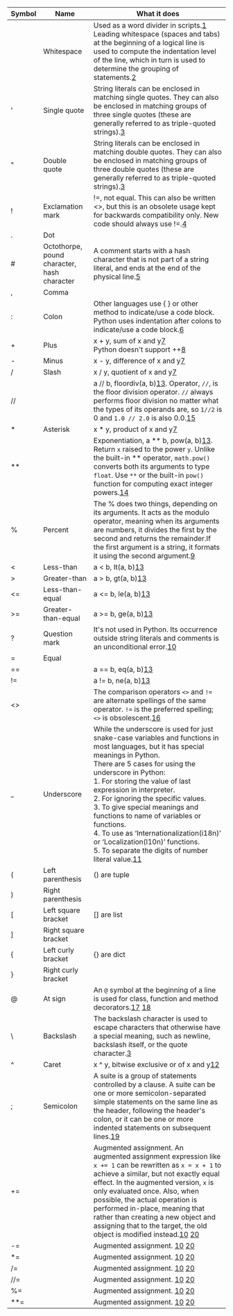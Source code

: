 Symbol | Name | What it does
--- | --- | ---
&nbsp; | Whitespace | Used as a word divider in scripts.[1]<br> Leading whitespace (spaces and tabs) at the beginning of a logical line is used to compute the indentation level of the line, which in turn is used to determine the grouping of statements.[2]
' | Single quote | String literals can be enclosed in matching single quotes. They can also be enclosed in matching groups of three single quotes (these are generally referred to as triple-quoted strings).[3]
" | Double quote | String literals can be enclosed in matching double quotes. They can also be enclosed in matching groups of three double quotes (these are generally referred to as triple-quoted strings).[3]
! | Exclamation mark | !=, not equal. This can also be written <>, but this is an obsolete usage kept for backwards compatibility only. New code should always use !=.[4]
. | Dot |
\# | Octothorpe, pound character, hash character | A comment starts with a hash character that is not part of a string literal, and ends at the end of the physical line.[5]
, | Comma |
: | Colon | Other languages use \{ \} or other method to indicate/use a code block. Python uses indentation after colons to indicate/use a code block.[6]
\+ | Plus | x + y, sum of x and y[7]<br>Python doesn't support ++[8]
\- | Minus | x - y,	difference of x and y[7]
\/ | Slash | x / y, quotient of x and y[7]
\/\/ |  | a // b, floordiv(a, b)[13]. Operator, `//`, is the floor division operator. `//` always performs floor division no matter what the types of its operands are, so `1//2` is 0 and `1.0 // 2.0` is also 0.0.[15]
\* | Asterisk | x * y,	product of x and y[7]
\*\* |  | Exponentiation, a ** b, pow(a, b)[13]. Return `x` raised to the power `y`. Unlike the built-in ** operator, `math.pow()` converts both its arguments to type `float`. Use `**` or the built-in `pow()` function for computing exact integer powers.[14]
% | Percent | The % does two things, depending on its arguments. It acts as the modulo operator, meaning when its arguments are numbers, it divides the first by the second and returns the remainder.If the first argument is a string, it formats it using the second argument.[9]
< | Less-than | a < b, lt(a, b)[13]
\> | Greater-than | a > b, gt(a, b)[13]
<= | Less-than-equal | a <= b, le(a, b)[13]
\>= | Greater-than-equal | a >= b, ge(a, b)[13]
? | Question mark | It's not used in Python. Its occurrence outside string literals and comments is an unconditional error.[10]
= | Equal |
== | | a == b, eq(a, b)[13]
!= | | a != b, ne(a, b)[13]
<\> | | The comparison operators `<>` and `!=` are alternate spellings of the same operator. `!=` is the preferred spelling; `<>` is obsolescent.[16]
_ | Underscore | While the underscore is used for just snake-case variables and functions in most languages, but it has special meanings in Python.<br>There are 5 cases for using the underscore in Python:<br>1. For storing the value of last expression in interpreter.<br>2. For ignoring the specific values.<br>3. To give special meanings and functions to name of variables or functions.<br>4. To use as ‘Internationalization(i18n)’ or ‘Localization(l10n)’ functions.<br>5. To separate the digits of number literal value.[11]
( | Left parenthesis | () are tuple 
) | Right parenthesis |
[ | Left square bracket | [] are list
] | Right square bracket |
{ | Left curly bracket | {} are dict
} | Right curly bracket |
@ | At sign | An `@` symbol at the beginning of a line is used for class, function and method decorators.[17] [18]
\ | Backslash | The backslash character is used to escape characters that otherwise have a special meaning, such as newline, backslash itself, or the quote character.[3]
^ | Caret | x ^ y,	bitwise exclusive or of x and y[12]
; | Semicolon | A suite is a group of statements controlled by a clause. A suite can be one or more semicolon-separated simple statements on the same line as the header, following the header's colon, or it can be one or more indented statements on subsequent lines.[19]
+= | | Augmented assignment. An augmented assignment expression like `x += 1` can be rewritten as `x = x + 1` to achieve a similar, but not exactly equal effect. In the augmented version, `x` is only evaluated once. Also, when possible, the actual operation is performed in-place, meaning that rather than creating a new object and assigning that to the target, the old object is modified instead.[10] [20]
-= | | Augmented assignment. [10] [20]
*= | | Augmented assignment. [10] [20]
/= | | Augmented assignment. [10] [20]
//= | | Augmented assignment. [10] [20]
%= | | Augmented assignment. [10] [20]
**= | | Augmented assignment. [10] [20]

[1]: https://en.wikipedia.org/wiki/Whitespace_character "Whitespace character - Wiki"
[2]: https://docs.python.org/2/reference/lexical_analysis.html#indentation "Indentation"
[3]: https://docs.python.org/2/reference/lexical_analysis.html#string-literals "String literals"
[4]: https://docs.python.org/2/library/stdtypes.html#comparisons "Comparisons"
[5]: https://docs.python.org/2/reference/lexical_analysis.html#comments "Comments"
[6]: https://www.daniweb.com/programming/software-development/threads/430094/i-don-t-understand-colons-in-python "I don't understand colons in Python"
[7]: https://docs.python.org/2/library/stdtypes.html#numeric-types-int-float-long-complex "Numeric Types — int, float, long, complex"
[8]: https://stackoverflow.com/questions/2632677/python-integer-incrementing-with "Python integer incrementing with ++"
[9]: https://stackoverflow.com/questions/961344/what-does-the-percentage-sign-mean-in-python "What does the percentage sign mean in Python"
[10]: https://docs.python.org/2/reference/lexical_analysis.html#delimiters "Delimiters"
[11]: https://hackernoon.com/understanding-the-underscore-of-python-309d1a029edc "Understanding the underscore(_) of Python"
[12]: https://docs.python.org/2/library/stdtypes.html#bitwise-operations-on-integer-types "Bitwise Operations on Integer Types"
[13]: https://docs.python.org/2/library/operator.html#mapping-operators-to-functions "Mapping Operators to Functions"
[14]: https://docs.python.org/2/library/math.html#power-and-logarithmic-functions "Power and logarithmic functions"
[15]: https://docs.python.org/3/whatsnew/2.2.html#pep-238-changing-the-division-operator "PEP 238: Changing the Division Operator"
[16]: https://docs.python.org/2.7/reference/lexical_analysis.html#operators "Operators"
[17]: https://www.python.org/dev/peps/pep-0318/ "PEP 318 -- Decorators for Functions and Methods"
[18]: https://wiki.python.org/moin/PythonDecorators "Python Decorators"
[19]: https://docs.python.org/2.7/reference/compound_stmts.html "Compound statements"
[20]: https://docs.python.org/2.7/reference/simple_stmts.html#index-14 "Augmented assignment statements"
